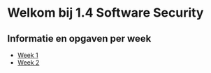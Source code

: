 # Welkom bij 1.4 Software Security

## Informatie en opgaven per week
* [Week 1](/week1/opgaven.md)
* [Week 2](/week2/opgaven.md)
